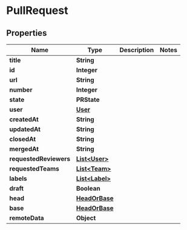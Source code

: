 

# PullRequest


## Properties

| Name | Type | Description | Notes |
|------------ | ------------- | ------------- | -------------|
|**title** | **String** |  |  |
|**id** | **Integer** |  |  |
|**url** | **String** |  |  |
|**number** | **Integer** |  |  |
|**state** | **PRState** |  |  |
|**user** | [**User**](User.md) |  |  |
|**createdAt** | **String** |  |  |
|**updatedAt** | **String** |  |  |
|**closedAt** | **String** |  |  |
|**mergedAt** | **String** |  |  |
|**requestedReviewers** | [**List&lt;User&gt;**](User.md) |  |  |
|**requestedTeams** | [**List&lt;Team&gt;**](Team.md) |  |  |
|**labels** | [**List&lt;Label&gt;**](Label.md) |  |  |
|**draft** | **Boolean** |  |  |
|**head** | [**HeadOrBase**](HeadOrBase.md) |  |  |
|**base** | [**HeadOrBase**](HeadOrBase.md) |  |  |
|**remoteData** | **Object** |  |  |




